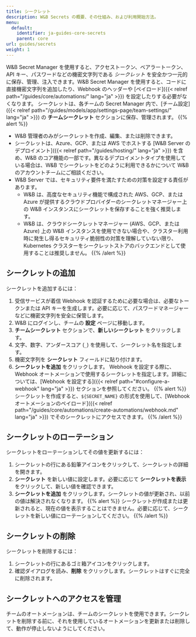 ```yaml
---
title: シークレット
description: W&B Secrets の概要、その仕組み、および利用開始方法。
menu:
  default:
    identifier: ja-guides-core-secrets
    parent: core
url: guides/secrets
weight: 1
---
```


W&B Secret Manager を使用すると、アクセストークン、ベアラートークン、API キー、パスワードなどの機密文字列である _シークレット_ を安全かつ一元的に保存、管理、注入できます。W&B Secret Manager を使用すると、コードに直接機密文字列を追加したり、Webhook のヘッダーや [ペイロード]({{< relref path="/guides/core/automations/" lang="ja" >}}) を設定したりする必要がなくなります。
シークレットは、各チームの Secret Manager 内で、[チーム設定]({{< relref path="/guides/models/app/settings-page/team-settings/" lang="ja" >}}) の **チームシークレット** セクションに保存、管理されます。
{{% alert %}}
* W&B 管理者のみがシークレットを作成、編集、または削除できます。
* シークレットは、Azure、GCP、または AWS でホストする [W&B Server のデプロイメント]({{< relref path="/guides/hosting/" lang="ja" >}}) を含め、W&B のコア機能の一部です。異なるデプロイメントタイプを使用している場合は、W&B でシークレットをどのように利用できるかについて W&B のアカウントチームにご相談ください。
* W&B Server では、セキュリティ要件を満たすための対策を設定する責任があります。
  - W&B は、高度なセキュリティ機能で構成された AWS、GCP、または Azure が提供するクラウドプロバイダーのシークレットマネージャー上の W&B インスタンスにシークレットを保存することを強く推奨します。
  - W&B は、クラウドシークレットマネージャー (AWS、GCP、または Azure) 上の W&B インスタンスを使用できない場合や、クラスター利用時に発生し得るセキュリティ脆弱性の対策を理解していない限り、Kubernetes クラスターをシークレットストアのバックエンドとして使用することは推奨しません。
{{% /alert %}}
## シークレットの追加
シークレットを追加するには：
1. 受信サービスが着信 Webhook を認証するために必要な場合は、必要なトークンまたは API キーを生成します。必要に応じて、パスワードマネージャーなどに機密文字列を安全に保管します。
2. W&B にログインし、チームの **設定** ページに移動します。
3. **チームシークレット** セクションで、**新しいシークレット** をクリックします。
4. 文字、数字、アンダースコア (`_`) を使用して、シークレット名を指定します。
5. 機密文字列を **シークレット** フィールドに貼り付けます。
6. **シークレットを追加** をクリックします。
Webhook を設定する際に、Webhook オートメーションで使用するシークレットを指定します。詳細については、[Webhook を設定する]({{< relref path="#configure-a-webhook" lang="ja" >}}) セクションを参照してください。
{{% alert %}}
シークレットを作成すると、`${SECRET_NAME}` の形式を使用して、[Webhook オートメーションのペイロード]({{< relref path="/guides/core/automations/create-automations/webhook.md" lang="ja" >}}) でそのシークレットにアクセスできます。
{{% /alert %}}
## シークレットのローテーション
シークレットをローテーションしてその値を更新するには：
1. シークレットの行にある鉛筆アイコンをクリックして、シークレットの詳細を開きます。
2. **シークレット** を新しい値に設定します。必要に応じて **シークレットを表示** をクリックして、新しい値を確認できます。
3. **シークレットを追加** をクリックします。シークレットの値が更新され、以前の値は解決されなくなります。
{{% alert %}}
シークレットが作成または更新されると、現在の値を表示することはできません。必要に応じて、シークレットを新しい値にローテーションしてください。
{{% /alert %}}
## シークレットの削除
シークレットを削除するには：
1. シークレットの行にあるゴミ箱アイコンをクリックします。
2. 確認ダイアログを読み、**削除** をクリックします。シークレットはすぐに完全に削除されます。
## シークレットへのアクセスを管理
チームのオートメーションは、チームのシークレットを使用できます。シークレットを削除する前に、それを使用しているオートメーションを更新または削除して、動作が停止しないようにしてください。